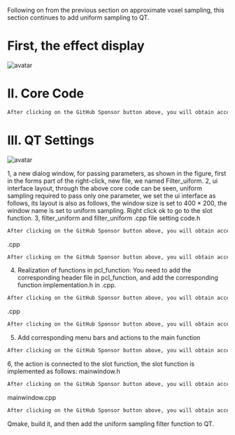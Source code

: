 Following on from the previous section on approximate voxel sampling, this section continues to add uniform sampling to QT. 

#  First, the effect display 

![avatar]( a99172829d9546f9b6605594d8700364.gif) 

#  II. Core Code 

 ```python  
After clicking on the GitHub Sponsor button above, you will obtain access permissions to my private code repository ( https://github.com/slowlon/my_code_bar ) to view this blog code. By searching the code number of this blog, you can find the code you need, code number is: 202402030957386630
 ```  
#  III. QT Settings 

![avatar]( 689f8cb6dbec49a19610c1db131149e5.png) 

 1, a new dialog window, for passing parameters, as shown in the figure, first in the forms part of the right-click, new file, we named Filter_uiform. 2, ui interface layout, through the above core code can be seen, uniform sampling required to pass only one parameter, we set the ui interface as follows, its layout is also as follows, the window size is set to 400 * 200, the window name is set to uniform sampling. Right click ok to go to the slot function. 3, filter_uniform and filter_uniform .cpp file setting code.h 

 ```python  
After clicking on the GitHub Sponsor button above, you will obtain access permissions to my private code repository ( https://github.com/slowlon/my_code_bar ) to view this blog code. By searching the code number of this blog, you can find the code you need, code number is: 202402030957386630
 ```  
.cpp 

 ```python  
After clicking on the GitHub Sponsor button above, you will obtain access permissions to my private code repository ( https://github.com/slowlon/my_code_bar ) to view this blog code. By searching the code number of this blog, you can find the code you need, code number is: 202402030957386630
 ```  
4. Realization of functions in pcl_function: You need to add the corresponding header file in pcl_function, and add the corresponding function implementation.h in .cpp. 

 ```python  
After clicking on the GitHub Sponsor button above, you will obtain access permissions to my private code repository ( https://github.com/slowlon/my_code_bar ) to view this blog code. By searching the code number of this blog, you can find the code you need, code number is: 202402030957386630
 ```  
.cpp 

 ```python  
After clicking on the GitHub Sponsor button above, you will obtain access permissions to my private code repository ( https://github.com/slowlon/my_code_bar ) to view this blog code. By searching the code number of this blog, you can find the code you need, code number is: 202402030957386630
 ```  
5. Add corresponding menu bars and actions to the main function 

 ```python  
After clicking on the GitHub Sponsor button above, you will obtain access permissions to my private code repository ( https://github.com/slowlon/my_code_bar ) to view this blog code. By searching the code number of this blog, you can find the code you need, code number is: 202402030957386630
 ```  
6, the action is connected to the slot function, the slot function is implemented as follows: mainwindow.h 

 ```python  
After clicking on the GitHub Sponsor button above, you will obtain access permissions to my private code repository ( https://github.com/slowlon/my_code_bar ) to view this blog code. By searching the code number of this blog, you can find the code you need, code number is: 202402030957386630
 ```  
mainwindow.cpp 

 ```python  
After clicking on the GitHub Sponsor button above, you will obtain access permissions to my private code repository ( https://github.com/slowlon/my_code_bar ) to view this blog code. By searching the code number of this blog, you can find the code you need, code number is: 202402030957386630
 ```  
Qmake, build it, and then add the uniform sampling filter function to QT. 

